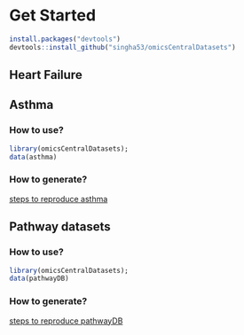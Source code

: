 # Get Started

```r
install.packages("devtools")
devtools::install_github("singha53/omicsCentralDatasets")
```

## Heart Failure

## Asthma

### How to use?

```r
library(omicsCentralDatasets);
data(asthma)
```

### How to generate?

[steps to reproduce asthma](https://github.com/singha53/omicsCentralDatasets/blob/master/dataCleaning/asthma/asthma.md)

## Pathway datasets

### How to use?

```r
library(omicsCentralDatasets);
data(pathwayDB)
```

### How to generate?

[steps to reproduce pathwayDB](https://github.com/singha53/omicsCentralDatasets/blob/master/dataCleaning/pathwayDB/pathways.md)
